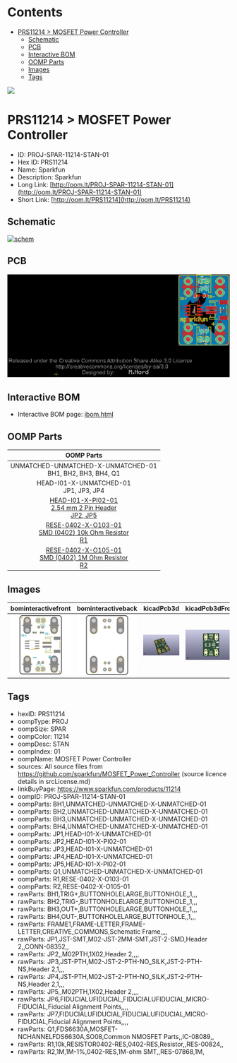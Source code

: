 



Contents
========

* [PRS11214 > MOSFET Power Controller](#prs11214--mosfet-power-controller)
	* [Schematic](#schematic)
	* [PCB](#pcb)
	* [Interactive BOM](#interactive-bom)
	* [OOMP Parts](#oomp-parts)
	* [Images](#images)
	* [Tags](#tags)
  
![][im]
# PRS11214 > MOSFET Power Controller

- ID: PROJ-SPAR-11214-STAN-01
- Hex ID: PRS11214
- Name: Sparkfun
- Description: Sparkfun
- Long Link: [http://oom.lt/PROJ-SPAR-11214-STAN-01](http://oom.lt/PROJ-SPAR-11214-STAN-01)
- Short Link: [http://oom.lt/PRS11214](http://oom.lt/PRS11214)

## Schematic
  
[![schem](eagleSchemImage.png)](eagleSchemImage.png)
## PCB
  
[![pcb](eagleImage.png)](eagleImage.png)
## Interactive BOM

- Interactive BOM page: [ibom.html](https://htmlpreview.github.io/?https://github.com/oomlout/oomlout_OOMP_projects/blob/main/PROJ-SPAR-11214-STAN-01/kicad/bom/ibom.html)

## OOMP Parts
  

|OOMP Parts|
| :---: |
|UNMATCHED-UNMATCHED-X-UNMATCHED-01<BR>BH1, BH2, BH3, BH4, Q1|
|HEAD-I01-X-UNMATCHED-01<BR>JP1, JP3, JP4|
|[HEAD-I01-X-PI02-01<br> 2.54 mm 2 Pin Header<br> JP2, JP5](https://github.com/oomlout/oomlout_OOMP_parts/tree/main/HEAD-I01-X-PI02-01/)|
|[RESE-0402-X-O103-01<br> SMD (0402) 10k Ohm Resistor<br> R1](https://github.com/oomlout/oomlout_OOMP_parts/tree/main/RESE-0402-X-O103-01/)|
|[RESE-0402-X-O105-01<br> SMD (0402) 1M Ohm Resistor<br> R2](https://github.com/oomlout/oomlout_OOMP_parts/tree/main/RESE-0402-X-O105-01/)|

## Images
  
  

|bominteractivefront|bominteractiveback|kicadPcb3d|kicadPcb3dFront|kicadPcb3dBack|eagleImage|eagleSchemImage|pcbdraw|pcbdrawback|
| :---: | :---: | :---: | :---: | :---: | :---: | :---: | :---: | :---: |
|[![bominteractivefront](bomFront_140.png)](bomFront.png)|[![bominteractiveback](bomBack_140.png)](bomBack.png)|[![kicadPcb3d](kicadPcb3d_140.png)](kicadPcb3d.png)|[![kicadPcb3dFront](kicadPcb3dFront_140.png)](kicadPcb3dFront.png)|[![kicadPcb3dBack](kicadPcb3dBack_140.png)](kicadPcb3dBack.png)|[![eagleImage](eagleImage_140.png)](eagleImage.png)|[![eagleSchemImage](eagleSchemImage_140.png)](eagleSchemImage.png)|[![pcbdraw](pcbdraw_140.png)](pcbdraw.png)|[![pcbdrawback](pcbdrawBack_140.png)](pcbdrawBack.png)|

## Tags

- hexID: PRS11214
- oompType: PROJ
- oompSize: SPAR
- oompColor: 11214
- oompDesc: STAN
- oompIndex: 01
- oompName: MOSFET Power Controller
- sources: All source files from https://github.com/sparkfun/MOSFET_Power_Controller (source licence details in srcLicense.md)
- linkBuyPage: https://www.sparkfun.com/products/11214
- oompID: PROJ-SPAR-11214-STAN-01
- oompParts: BH1,UNMATCHED-UNMATCHED-X-UNMATCHED-01
- oompParts: BH2,UNMATCHED-UNMATCHED-X-UNMATCHED-01
- oompParts: BH3,UNMATCHED-UNMATCHED-X-UNMATCHED-01
- oompParts: BH4,UNMATCHED-UNMATCHED-X-UNMATCHED-01
- oompParts: JP1,HEAD-I01-X-UNMATCHED-01
- oompParts: JP2,HEAD-I01-X-PI02-01
- oompParts: JP3,HEAD-I01-X-UNMATCHED-01
- oompParts: JP4,HEAD-I01-X-UNMATCHED-01
- oompParts: JP5,HEAD-I01-X-PI02-01
- oompParts: Q1,UNMATCHED-UNMATCHED-X-UNMATCHED-01
- oompParts: R1,RESE-0402-X-O103-01
- oompParts: R2,RESE-0402-X-O105-01
- rawParts: BH1,TRIG+,BUTTONHOLELARGE,BUTTONHOLE,,1,,,
- rawParts: BH2,TRIG-,BUTTONHOLELARGE,BUTTONHOLE,,1,,,
- rawParts: BH3,OUT+,BUTTONHOLELARGE,BUTTONHOLE,,1,,,
- rawParts: BH4,OUT-,BUTTONHOLELARGE,BUTTONHOLE,,1,,,
- rawParts: FRAME1,FRAME-LETTER,FRAME-LETTER,CREATIVE_COMMONS,Schematic Frame,,,,
- rawParts: JP1,JST-SMT,M02-JST-2MM-SMT,JST-2-SMD,Header 2,,CONN-08352,,
- rawParts: JP2,,M02PTH,1X02,Header 2,,,,
- rawParts: JP3,JST-PTH,M02-JST-2-PTH-NO_SILK,JST-2-PTH-NS,Header 2,1,,,
- rawParts: JP4,JST-PTH,M02-JST-2-PTH-NO_SILK,JST-2-PTH-NS,Header 2,1,,,
- rawParts: JP5,,M02PTH,1X02,Header 2,,,,
- rawParts: JP6,FIDUCIALUFIDUCIAL,FIDUCIALUFIDUCIAL,MICRO-FIDUCIAL,Fiducial Alignment Points,,,,
- rawParts: JP7,FIDUCIALUFIDUCIAL,FIDUCIALUFIDUCIAL,MICRO-FIDUCIAL,Fiducial Alignment Points,,,,
- rawParts: Q1,FDS6630A,MOSFET-NCHANNELFDS6630A,SO08,Common NMOSFET Parts,,IC-08089,,
- rawParts: R1,10k,RESISTOR0402-RES,0402-RES,Resistor,,RES-00824,,
- rawParts: R2,1M,1M-1%,0402-RES,1M-ohm SMT,,RES-07868,1M,



[im]: kicadPcb3d_450.png
